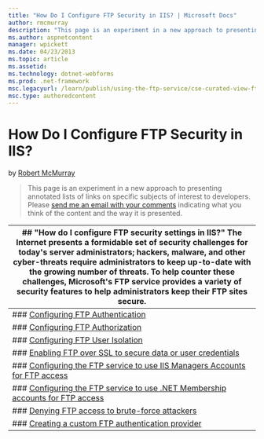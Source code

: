 ```yaml
---
title: "How Do I Configure FTP Security in IIS? | Microsoft Docs"
author: rmcmurray
description: "This page is an experiment in a new approach to presenting annotated lists of links on specific subjects of interest to developers. Please send me an email w..."
ms.author: aspnetcontent
manager: wpickett
ms.date: 04/23/2013
ms.topic: article
ms.assetid: 
ms.technology: dotnet-webforms
ms.prod: .net-framework
msc.legacyurl: /learn/publish/using-the-ftp-service/cse-curated-view-ftp-security-settings
msc.type: authoredcontent
---
```

How Do I Configure FTP Security in IIS?
====================
by [Robert McMurray](https://github.com/rmcmurray)

> This page is an experiment in a new approach to presenting annotated lists of links on specific subjects of interest to developers. Please [send me an email with your comments](&#109;a&#105;l&#116;o&#58;a&#115;p&#110;e&#116;u&#101;&#64;&#109;i&#99;r&#111;s&#111;f&#116;.&#99;o&#109;?&#115;u&#98;j&#101;c&#116;=&#78;e&#119;&#32;&#99;u&#114;a&#116;e&#100;&#32;&#99;o&#110;t&#101;n&#116;&#32;&#118;i&#101;w&#32;f&#111;r&#32;F&#84;P&#32;S&#101;t&#116;i&#110;g&#115;.md) indicating what you think of the content and the way it is presented.


| ## &quot;How do I configure FTP security settings in IIS?&quot; The Internet presents a formidable set of security challenges for today's server administrators; hackers, malware, and other cyber-threats require administrators to keep up-to-date with the growing number of threats. To help counter these challenges, Microsoft's FTP service provides a variety of security features to help administrators keep their FTP sites secure. |
| --- |
| ### [Configuring FTP Authentication](https://www.iis.net/configreference/system.applicationhost/sites/site/ftpserver/security/authentication) | ![](http://cdn-asp-dit.neudesic.com/media/4264177/texticon.png) | Article | Source: IIS Configuration Reference, Microsoft Applies To: IIS 7.0, IIS 7.5, IIS 8.0 | | --- | --- | At the most basic level, FTP administrators need to configure their FTP sites for the correct form of authentication. The Ftp service in IIS 7.0, IIS 7.5, and IIS 8.0 support the following authentication types: Anonymous, Basic, Client Certificate, and Custom. This article from the official IIS configuration reference provides a detailed description for how to configure your FTP authentication settings. |
| ### [Configuring FTP Authorization](https://www.iis.net/configreference/system.ftpserver/security/authorization) | ![](http://cdn-asp-dit.neudesic.com/media/4264177/texticon.png) | Article | Source: IIS Configuration Reference, Microsoft Applies To: IIS 7.0, IIS 7.5, IIS 8.0 | | --- | --- | In addition to authentication, FTP administrators need to configure their FTP sites so their users have the right level of access that is necessary for them to accomplish their publishing tasks. This article from the official IIS configuration reference provides a detailed description for how to configure your FTP authorization settings. |
| ### [Configuring FTP User Isolation](configuring-ftp-user-isolation-in-iis-7.md) | ![](http://cdn-asp-dit.neudesic.com/media/4264177/texticon.png) | Article | Source: Robert McMurray, Microsoft Applies To: IIS 7.0, IIS 7.5, IIS 8.0 | | --- | --- | One of the challenges for FTP administrators that use a single FTP site for all of their users it how to keep individual accounts restricted to their own content directories. Microsoft's FTP service makes this possible through User Isolation, which allows administrators to restrict users to their individual content folders. This walkthrough will teach you how to configure FTP User Isolation and the different options for restricting users. |
| ### [Enabling FTP over SSL to secure data or user credentials](using-ftp-over-ssl-in-iis-7.md) | ![](http://cdn-asp-dit.neudesic.com/media/4264177/texticon.png) | Article | Source: Robert McMurray, Microsoft Applies To: IIS 7.0, IIS 7.5, IIS 8.0 | | --- | --- | The initial design of the FTP protocol did not allow for secure communications, so one of the challenges that FTP administrators often ask is: &quot;How do I secure my FTP sessions?&quot; These questions are usually based on one of two conditions: 1) administrators want to secure their usernames and passwords, or 2) administrators want to keep their data secure. With FTP 7 and later, administrators can configure the FTP service to use FTP over SSL to secure the data channel, the control channel, or just their user credentials. This walkthrough/tutorial will walk you through the steps to configure FTP over SSL. |
| ### [Configuring the FTP service to use IIS Managers Accounts for FTP access](http://dotnetslackers.com/articles/iis/IIS-FTP-and-IIS-Manager-Users-Week-45.aspx) | ![](http://cdn-asp-dit.neudesic.com/media/4264183/videoicon.png) | Video | Source: Scott Forsyth, DotNetSlackers.com Applies To: IIS 7.0, IIS 7.5, IIS 8.0 | | --- | --- | IIS 7 introduced a new type of user account, which are called IIS Manager Accounts. Administrators can delegate management tasks to these user accounts, which allows remote users who are not administrators on the web server to manage their site's settings. Beginning with FTP 7, you can also use these IIS Manager Accounts for FTP access; this provides an extra level of security for your server, because these accounts are not mapped to server or Active Directory accounts. This video walks you through setting up the FTP service to use IIS Managers Accounts for FTP access. |
| ### [Configuring the FTP service to use .NET Membership accounts for FTP access](configuring-ftp-with-net-membership-authentication-in-iis-7.md) | ![](http://cdn-asp-dit.neudesic.com/media/4264177/texticon.png) | Article | Source: Robert McMurray, Microsoft Applies To: IIS 7.0, IIS 7.5, IIS 8.0 | | --- | --- | ASP.NET provides a user store that is separate from Active Directory or local server accounts through .NET Membership and Role providers. Beginning with FTP 7, server administrators can take advantage of this architecture to provide FTP access to .NET Membership accounts. These membership accounts are not stored on the local server or in Active Directory, so this provides an extra level of security for your FTP server. This walkthrough will illustrate the steps that are required to set up the FTP service to use .NET Membership for FTP access. |
| ### [Denying FTP access to brute-force attackers](../../get-started/whats-new-in-iis-8/iis-80-ftp-logon-attempt-restrictions.md) | ![](http://cdn-asp-dit.neudesic.com/media/4264177/texticon.png) | Article | Source: Robert McMurray, Microsoft Applies To: IIS 8.0 | | --- | --- | One of the most-widely-used areas of attack for the FTP service is brute-force attacks by attempting to guess the passwords for well-known Windows accounts. For example, the &quot;administrator&quot; account exists on most web servers, so hackers can automate brute-force attacks in an attempt to guess the password for that account. To help reduce this surface area of attack, FTP 8 introduced FTP Logon Attempt Restrictions, which allows administrators to configure the number of failed logon attempts before a particular client is temporarily blocked. This offers administrators an additional advantage over account lockout policies in Active Directory, because the attacker is blocked while the physical account is not locked out and the valid user can still access your system. This walkthrough will show you how to configure the FTP service to deter brute-force attackers from accessing your system. |
| ### [Creating a custom FTP authentication provider](../../develop/developing-for-ftp/how-to-use-managed-code-c-to-create-an-ftp-authentication-provider-using-an-xml-database.md) | ![](http://cdn-asp-dit.neudesic.com/media/4264171/codeicon.png) | Code Sample | Source: Robert McMurray, Microsoft Applies To: IIS 7.5, IIS 8.0 | | --- | --- | Beginning with IIS 7.5, the FTP service in IIS allows developers to create their own authentication providers, thereby eliminating the need to use Active Directory or Windows local accounts to provide access for FTP users. This code sample illustrates how to create a custom FTP authentication provider that uses an XML file that defines the list of users and roles which administrators can use to provide FTP access. |